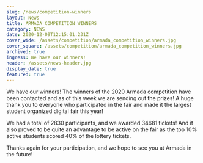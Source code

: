 ```yaml
---
slug: /news/competition-winners
layout: News
title: ARMADA COMPETITION WINNERS
category: NEWS
date: 2020-12-09T12:15:01.231Z
cover_wide: /assets/competition/armada_competition_winners.jpg
cover_square: /assets/competition/armada_competition_winners.jpg
archived: true
ingress: We have our winners!
header: /assets/news-header.jpg
display_date: true
featured: true
---
```

We have our winners! The winners of the 2020 Armada competition have been contacted and as of this week we are sending out the prizes! A huge thank you to everyone who participated in the fair and made it the largest student organized digital fair this year!

We had a total of 2830 participants, and we awarded 34681 tickets! And it also proved to be quite an advantage to be active on the fair as the top 10% active students scored 40% of the lottery tickets.

Thanks again for your participation, and we hope to see you at Armada in the future!